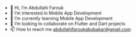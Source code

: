 - 👋 Hi, I’m Abdullahi Farouk
- 👀 I’m interested in Mobile App Development
- 🌱 I’m currently learning Mobile App Development
- 💞️ I’m looking to collaborate on Flutter and Dart projects
- 📫 How to reach me abdullahifaroukabubakar@gmail.com

<!---
abdullahifarouk/abdullahifarouk is a ✨ special ✨ repository because its `README.md` (this file) appears on your GitHub profile.
You can click the Preview link to take a look at your changes.
--->
